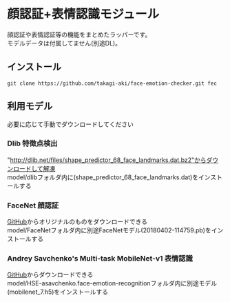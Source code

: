 # 顔認証+表情認識モジュール

顔認証や表情認証等の機能をまとめたラッパーです。  
モデルデータは付属してません(別途DL)。  

## インストール

```
git clone https://github.com/takagi-aki/face-emotion-checker.git fec
```

## 利用モデル

必要に応じて手動でダウンロードしてください  

### Dlib 特徴点検出

"http://dlib.net/files/shape_predictor_68_face_landmarks.dat.bz2"からダウンロードして解凍  
model/dlibフォルダ内に(shape_predictor_68_face_landmarks.dat)をインストールする  

### FaceNet 顔認証

[GitHub](https://github.com/davidsandberg/facenet)からオリジナルのものをダウンロードできる  
model/FaceNetフォルダ内に別途FaceNetモデル(20180402-114759.pb)をインストールする  

### Andrey Savchenko's Multi-task MobileNet-v1 表情認識

[GitHub](https://github.com/HSE-asavchenko/face-emotion-recognition)からダウンロードできる  
model/HSE-asavchenko.face-emotion-recognitionフォルダ内に別途モデル(mobilenet_7.h5)をインストールする  
